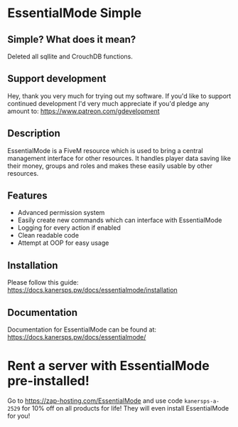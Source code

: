 # EssentialMode Simple

## Simple? What does it mean?
Deleted all sqllite and CrouchDB functions.

## Support development
Hey, thank you very much for trying out my software. If you'd like to support continued development I'd very much appreciate if you'd pledge any amount to: https://www.patreon.com/gdevelopment

## Description
EssentialMode is a FiveM resource which is used to bring a central management interface for other resources. It handles player data saving like their money, groups and roles and makes these easily usable by other resources.

## Features
- Advanced permission system
- Easily create new commands which can interface with EssentialMode
- Logging for every action if enabled
- Clean readable code
- Attempt at OOP for easy usage

## Installation
Please follow this guide: https://docs.kanersps.pw/docs/essentialmode/installation

## Documentation
Documentation for EssentialMode can be found at: https://docs.kanersps.pw/docs/essentialmode/

# Rent a server with EssentialMode pre-installed!
Go to https://zap-hosting.com/EssentialMode and use code `kanersps-a-2529` for 10% off on all products for life! They will even install EssentialMode for you!
